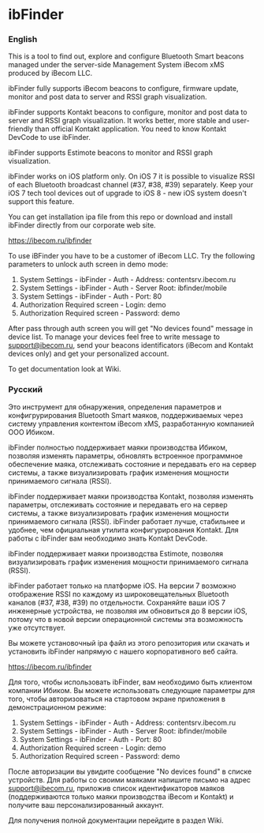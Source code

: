 # ibFinder

### English

This is a tool to find out, explore and configure Bluetooth Smart beacons managed under the server-side Management System iBecom xMS produced by iBecom LLC.

ibFinder fully supports iBecom beacons to configure, firmware update, monitor and post data to server and RSSI graph visualization.

ibFinder supports Kontakt beacons to configure, monitor and post data to server and RSSI graph visualization. It works better, more stable and user-friendly than official Kontakt application. You need to know Kontakt DevCode to use ibFinder.

ibFinder supports Estimote beacons to monitor and RSSI graph visualization.

ibFinder works on iOS platform only. On iOS 7 it is possible to visualize RSSI of each Bluetooth broadcast channel (#37, #38, #39) separately. Keep your iOS 7 tech tool devices out of upgrade to iOS 8 - new iOS system doesn't support this feature.

You can get installation ipa file from this repo or download and install ibFinder directly from our corporate web site.

https://ibecom.ru/ibfinder

To use iBFinder you have to be a customer of iBecom LLC. Try the following parameters to unlock auth screen in demo mode:

1. System Settings - ibFinder - Auth - Address: contentsrv.ibecom.ru
1. System Settings - ibFinder - Auth - Server Root: ibfinder/mobile
1. System Settings - ibFinder - Auth - Port: 80
1. Authorization Required screen - Login: demo
1. Authorization Required screen - Password: demo

After pass through auth screen you will get "No devices found" message in device list. To manage your devices feel free to write message to support@ibecom.ru, send your beacons identificators (iBecom and Kontakt devices only) and get your personalized account.

To get documentation look at Wiki.

### Русский

Это инструмент для обнаружения, определения параметров и конфигрурирования Bluetooth Smart маяков, поддерживаемых через систему управления контентом iBecom xMS, разработанную компанией ООО Ибиком.

ibFinder полностью поддерживает маяки производства Ибиком, позволяя изменять параметры, обновлять встроенное программное обеспечение маяка, отслеживать состояние и передавать его на сервер системы, а также визуализировать график изменения мощности принимаемого сигнала (RSSI).

ibFinder поддерживает маяки производства Kontakt, позволяя изменять параметры, отслеживать состояние и передавать его на сервер системы, а также визуализировать график изменения мощности принимаемого сигнала (RSSI). ibFinder работает лучше, стабильнее и удобнее, чем официальная утилита конфигурирования Kontakt. Для работы с ibFinder вам необходимо знать Kontakt DevCode.

ibFinder поддерживает маяки производства Estimote, позволяя визуализировать график изменения мощности принимаемого сигнала (RSSI).

ibFinder работает только на платформе iOS. На версии 7 возможно отображение RSSI по каждому из широковещательных Bluetooth каналов (#37, #38, #39) по отдельности. Сохраняйте ваши iOS 7 инженерные устройства, не позволяя им обновиться до 8 версии iOS, потому что в новой версии операционной системы эта возможность уже отсутствует.

Вы можете установочный ipa файл из этого репозитория или скачать и установить ibFinder напрямую с нашего корпоративного веб сайта.

https://ibecom.ru/ibfinder

Для того, чтобы использовать ibFinder, вам необходимо быть клиентом компании Ибиком. Вы можете использовать следующие параметры для того, чтобы авторизоваться на стартовом экране приложения в демонстрационном режиме:

1. System Settings - ibFinder - Auth - Address: contentsrv.ibecom.ru
1. System Settings - ibFinder - Auth - Server Root: ibfinder/mobile
1. System Settings - ibFinder - Auth - Port: 80
1. Authorization Required screen - Login: demo
1. Authorization Required screen - Password: demo

После авторизации вы увидите сообщение "No devices found" в списке устройств. Для работы со своими маяками напишите письмо на адрес support@ibecom.ru, приложив список идентификаторов маяков (поддерживаются только маяки производства iBecom и Kontakt) и получите ваш персонализированный аккаунт.

Для получения полной документации перейдите в раздел Wiki.
